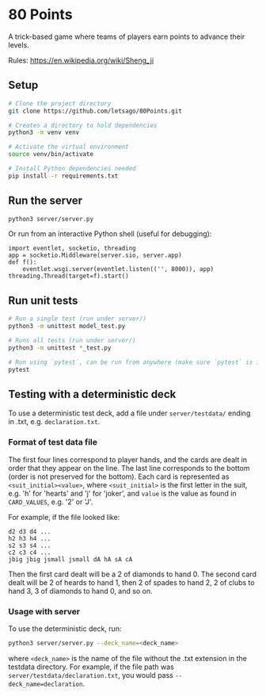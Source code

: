# 80 Points

A trick-based game where teams of players earn points to advance their levels.

Rules: https://en.wikipedia.org/wiki/Sheng_ji

## Setup 

```bash
# Clone the project directory
git clone https://github.com/letsago/80Points.git

# Creates a directory to hold dependencies
python3 -m venv venv

# Activate the virtual environment
source venv/bin/activate

# Install Python dependencies needed
pip install -r requirements.txt
```

## Run the server

```bash
python3 server/server.py
```

Or run from an interactive Python shell (useful for debugging):

```import server
import eventlet, socketio, threading
app = socketio.Middleware(server.sio, server.app)
def f():
	eventlet.wsgi.server(eventlet.listen(('', 8000)), app)
threading.Thread(target=f).start()
```

## Run unit tests

```bash
# Run a single test (run under server/)
python3 -m unittest model_test.py

# Runs all tests (run under server/)
python3 -m unittest *_test.py

# Run using `pytest`, can be run from anywhere (make sure `pytest` is installed)
pytest
```

## Testing with a deterministic deck

To use a deterministic test deck, add a file under `server/testdata/` ending
in .txt, e.g. `declaration.txt`.

### Format of test data file

The first four lines correspond to player hands, and the cards are dealt
in order that they appear on the line. The last line corresponds to the
bottom (order is not preserved for the bottom). Each card is represented as
`<suit_initial><value>`, where `<suit_initial>` is the first letter in the
suit, e.g. 'h' for 'hearts' and 'j' for 'joker', and `value` is the value
as found in `CARD_VALUES`, e.g. '2' or 'J'.

For example, if the file looked like:

```
d2 d3 d4 ...
h2 h3 h4 ...
s2 s3 s4 ...
c2 c3 c4 ...
jbig jbig jsmall jsmall dA hA sA cA
```

Then the first card dealt will be a 2 of diamonds to hand 0. The second card
dealt will be 2 of heards to hand 1, then 2 of spades to hand 2, 2 of clubs
to hand 3, 3 of diamonds to hand 0, and so on.

### Usage with server

To use the deterministic deck, run:

```bash
python3 server/server.py --deck_name=<deck_name>
```

where `<deck_name>` is the name of the file without the .txt extension in the
testdata directory. For example, if the file path was 
`server/testdata/declaration.txt`, you would pass `--deck_name=declaration`.
